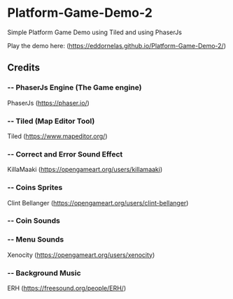 # Platform-Game-Demo-2
Simple Platform Game Demo using Tiled and using PhaserJs

Play the demo here: (https://eddornelas.github.io/Platform-Game-Demo-2/)

## Credits

### -- PhaserJs Engine (The Game engine)
PhaserJs
(https://phaser.io/)

### -- Tiled (Map Editor Tool)
Tiled
(https://www.mapeditor.org/)

### -- Correct and Error Sound Effect
KillaMaaki
(https://opengameart.org/users/killamaaki)

### -- Coins Sprites
Clint Bellanger
(https://opengameart.org/users/clint-bellanger)

### -- Coin Sounds
### -- Menu Sounds
Xenocity
(https://opengameart.org/users/xenocity)

### -- Background Music
ERH
(https://freesound.org/people/ERH/)